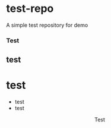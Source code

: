 # test-repo
A simple test repository for demo
### Test
## test
# test
- test
- test

<p align="center"> Test </p>
